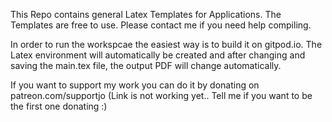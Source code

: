 This Repo contains general Latex Templates for Applications. The Templates are free to use. Please contact me if you need help compiling.

In order to run the workspcae the easiest way is to build it on gitpod.io. The Latex environment will automatically be created and after changing and saving the main.tex file, the output PDF will change automatically.

If you want to support my work you can do it by donating on 
patreon.com/supportjo (Link is not working yet.. Tell me if you want to be the first one donating :)
